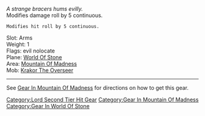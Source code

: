 *A strange bracers hums evilly.*  
Modifies damage roll by 5 continuous.

`Modifies hit roll by 5 continuous.`

Slot: Arms  
Weight: 1  
Flags: evil nolocate  
Plane: [World Of Stone](:Category:World_Of_Stone.md "wikilink")  
Area: [Mountain Of
Madness](:Category:Mountain_Of_Madness.md "wikilink")  
Mob: [Krakor The Overseer](Krakor_The_Overseer "wikilink")  

------------------------------------------------------------------------

See [Gear In Mountain Of
Madness](:Category:Gear_In_Mountain_Of_Madness.md "wikilink") for
directions on how to get this gear.

[Category:Lord Second Tier Hit
Gear](Category:Lord_Second_Tier_Hit_Gear "wikilink") [Category:Gear In
Mountain Of Madness](Category:Gear_In_Mountain_Of_Madness "wikilink")
[Category:Gear In World Of
Stone](Category:Gear_In_World_Of_Stone "wikilink")
